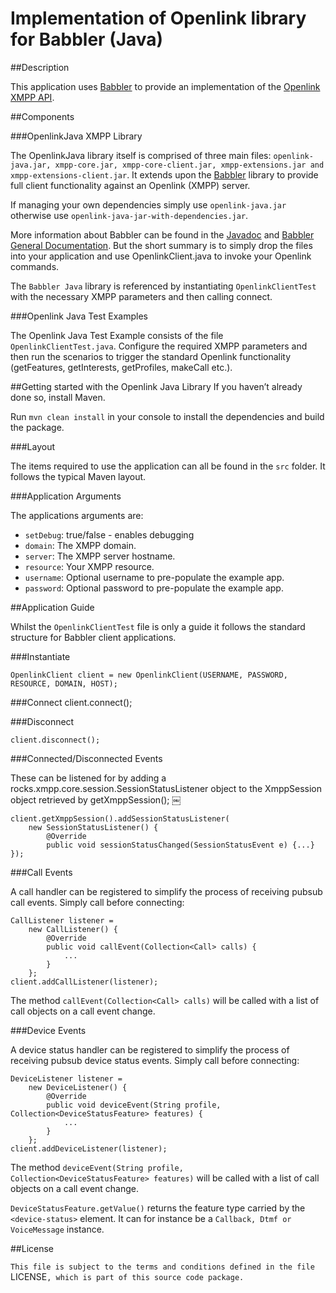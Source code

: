 # Implementation of Openlink library for Babbler (Java)

##Description

This application uses [Babbler](https://bitbucket.org/sco0ter/babbler/) to provide an implementation of the [Openlink XMPP API](http://openlink.4ng.net:8080/openlink/xep-xxx-openlink_15-11.xml).

##Components

###OpenlinkJava XMPP Library

The OpenlinkJava library itself is comprised of three main files: `openlink-java.jar, xmpp-core.jar, xmpp-core-client.jar, xmpp-extensions.jar and xmpp-extensions-client.jar`. It extends upon the [Babbler](https://bitbucket.org/sco0ter/babbler/) library to provide full client functionality against an Openlink (XMPP) server.

If managing your own dependencies simply use `openlink-java.jar` otherwise use `openlink-java-jar-with-dependencies.jar`.

More information about Babbler can be found in the [Javadoc](http://sco0ter.bitbucket.org/babbler/apidocs/index.html) and [Babbler General Documentation](http://docs.xmpp.rocks/). But the short summary is to simply drop the files into your application and use  OpenlinkClient.java to invoke your Openlink commands.
 
The `Babbler Java` library is referenced by instantiating `OpenlinkClientTest` with the necessary XMPP parameters and then calling connect.

###Openlink Java Test Examples

The Openlink Java Test Example consists of the file `OpenlinkClientTest.java`. Configure the required XMPP parameters and then run the scenarios to trigger the standard Openlink functionality (getFeatures, getInterests, getProfiles, makeCall etc.).

##Getting started with the Openlink Java Library
If you haven’t already done so, install Maven. 

Run `mvn clean install` in your console to install the dependencies and build the package.

###Layout

The items required to use the application can all be found in the `src` folder. It follows the typical Maven layout.

###Application Arguments

The applications arguments are:
* `setDebug`: true/false - enables debugging 
* `domain`: The XMPP domain.
* `server`: The XMPP server hostname.
* `resource`: Your XMPP resource.
* `username`: Optional username to pre-populate the example app.
* `password`: Optional password to pre-populate the example app.

##Application Guide

Whilst the `OpenlinkClientTest` file is only a guide it follows the standard structure for Babbler client applications.

###Instantiate

	OpenlinkClient client = new OpenlinkClient(USERNAME, PASSWORD, RESOURCE, DOMAIN, HOST);
	
###Connect
	client.connect();
	
###Disconnect

    client.disconnect();

###Connected/Disconnected Events

These can be listened for by adding a rocks.xmpp.core.session.SessionStatusListener object to the XmppSession object retrieved by getXmppSession();￼
	client.getXmppSession().addSessionStatusListener(		new SessionStatusListener() {
			@Override
			public void sessionStatusChanged(SessionStatusEvent e) {...}
	});

###Call Events

A call handler can be registered to simplify the process of receiving pubsub call events. Simply call before connecting:

	CallListener listener = 
		new CallListener() {
			@Override
			public void callEvent(Collection<Call> calls) {
				...
			}
		};
	client.addCallListener(listener);

The method `callEvent(Collection<Call> calls)` will be called with a list of call objects on a call event change.

###Device Events

A device status handler can be registered to simplify the process of receiving pubsub device status events. Simply call before connecting:

	DeviceListener listener = 
		new DeviceListener() {
			@Override
			public void deviceEvent(String profile, Collection<DeviceStatusFeature> features) {
				...
			}
		};
	client.addDeviceListener(listener);

The method `deviceEvent(String profile, Collection<DeviceStatusFeature> features)` will be called with a list of call objects on a call event change.

`DeviceStatusFeature.getValue()` returns the feature type carried by the `<device-status>` element. It can for instance be a `Callback, Dtmf or VoiceMessage` instance.

##License

`This file is subject to the terms and conditions defined in the file `LICENSE`, which is part of this source code package.`
